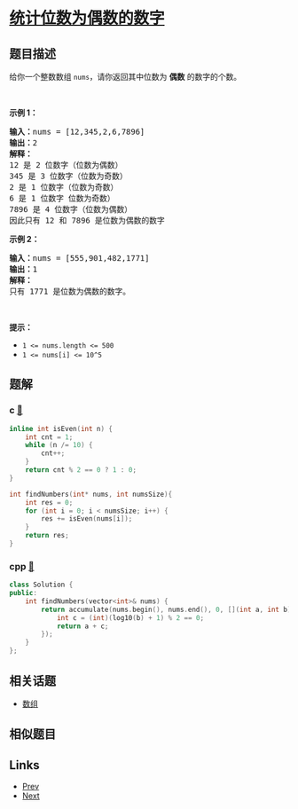 
# [统计位数为偶数的数字](https://leetcode-cn.com/problems/find-numbers-with-even-number-of-digits)

## 题目描述

<p>给你一个整数数组&nbsp;<code>nums</code>，请你返回其中位数为&nbsp;<strong>偶数</strong>&nbsp;的数字的个数。</p>

<p>&nbsp;</p>

<p><strong>示例 1：</strong></p>

<pre><strong>输入：</strong>nums = [12,345,2,6,7896]
<strong>输出：</strong>2
<strong>解释：
</strong>12 是 2 位数字（位数为偶数）&nbsp;
345 是 3 位数字（位数为奇数）&nbsp;&nbsp;
2 是 1 位数字（位数为奇数）&nbsp;
6 是 1 位数字 位数为奇数）&nbsp;
7896 是 4 位数字（位数为偶数）&nbsp;&nbsp;
因此只有 12 和 7896 是位数为偶数的数字
</pre>

<p><strong>示例 2：</strong></p>

<pre><strong>输入：</strong>nums = [555,901,482,1771]
<strong>输出：</strong>1 
<strong>解释： </strong>
只有 1771 是位数为偶数的数字。
</pre>

<p>&nbsp;</p>

<p><strong>提示：</strong></p>

<ul>
	<li><code>1 &lt;= nums.length &lt;= 500</code></li>
	<li><code>1 &lt;= nums[i] &lt;= 10^5</code></li>
</ul>


## 题解

### c [🔗](find-numbers-with-even-number-of-digits.c) 
```c
inline int isEven(int n) {
    int cnt = 1;
    while (n /= 10) {
        cnt++;
    }
    return cnt % 2 == 0 ? 1 : 0;
}

int findNumbers(int* nums, int numsSize){
    int res = 0;
    for (int i = 0; i < numsSize; i++) {
        res += isEven(nums[i]);
    }
    return res;
}
```
### cpp [🔗](find-numbers-with-even-number-of-digits.cpp) 
```cpp
class Solution {
public:
    int findNumbers(vector<int>& nums) {
        return accumulate(nums.begin(), nums.end(), 0, [](int a, int b){
            int c = (int)(log10(b) + 1) % 2 == 0;
            return a + c;
        });
    }
};
```


## 相关话题

- [数组](../../tags/array.md) 


## 相似题目



## Links

- [Prev](../convert-binary-number-in-a-linked-list-to-integer/README.md) 
- [Next](../find-the-distance-value-between-two-arrays/README.md) 

